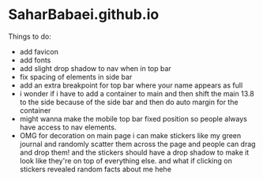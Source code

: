 # SaharBabaei.github.io

Things to do:
- add favicon
- add fonts
- add slight drop shadow to nav when in top bar
- fix spacing of elements in side bar
- add an extra breakpoint for top bar where your name appears as full
- i wonder if i have to add a container to main and then shift the main 13.8 to the side because of the side bar and then do auto margin for the container
- might wanna make the mobile top bar fixed position so people always have access to nav elements. 
- OMG for decoration on main page i can make stickers like my green journal and randomly scatter them across the page and people can drag and drop them! and the stickers should have a drop shadow to make it look like they're on top of everything else. and what if clicking on stickers revealed random facts about me hehe